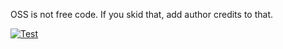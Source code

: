 OSS is not free code. If you skid that, add author credits to that.

[![Test](https://github-readme-stats.vercel.app/api/wakatime?username=voidpro&layout=compact)](https://wakatime.com/@voidpro)<br>
